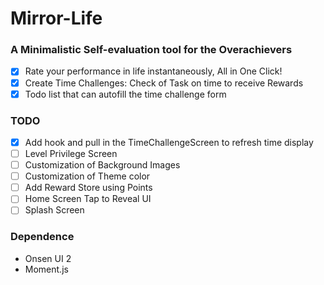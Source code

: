 # Mirror-Life

### A Minimalistic Self-evaluation tool for the Overachievers
- [x] Rate your performance in life instantaneously, All in One Click!
- [x] Create Time Challenges: Check of Task on time to receive Rewards
- [x] Todo list that can autofill the time challenge form

### TODO
- [x] Add hook and pull in the TimeChallengeScreen to refresh time display
- [ ] Level Privilege Screen
- [ ] Customization of Background Images
- [ ] Customization of Theme color
- [ ] Add Reward Store using Points
- [ ] Home Screen Tap to Reveal UI
- [ ] Splash Screen

### Dependence
- Onsen UI 2
- Moment.js
